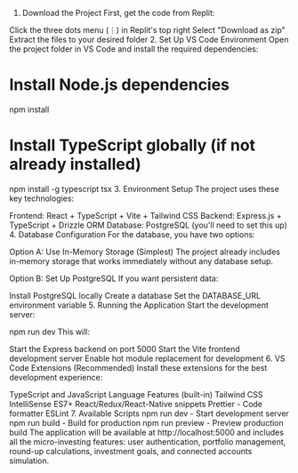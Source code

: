 
1. Download the Project
First, get the code from Replit:

Click the three dots menu (⋮) in Replit's top right
Select "Download as zip"
Extract the files to your desired folder
2. Set Up VS Code Environment
Open the project folder in VS Code and install the required dependencies:

# Install Node.js dependencies
npm install
# Install TypeScript globally (if not already installed)
npm install -g typescript tsx
3. Environment Setup
The project uses these key technologies:

Frontend: React + TypeScript + Vite + Tailwind CSS
Backend: Express.js + TypeScript + Drizzle ORM
Database: PostgreSQL (you'll need to set this up)
4. Database Configuration
For the database, you have two options:

Option A: Use In-Memory Storage (Simplest)
The project already includes in-memory storage that works immediately without any database setup.

Option B: Set Up PostgreSQL
If you want persistent data:

Install PostgreSQL locally
Create a database
Set the DATABASE_URL environment variable
5. Running the Application
Start the development server:

npm run dev
This will:

Start the Express backend on port 5000
Start the Vite frontend development server
Enable hot module replacement for development
6. VS Code Extensions (Recommended)
Install these extensions for the best development experience:

TypeScript and JavaScript Language Features (built-in)
Tailwind CSS IntelliSense
ES7+ React/Redux/React-Native snippets
Prettier - Code formatter
ESLint
7. Available Scripts
npm run dev - Start development server
npm run build - Build for production
npm run preview - Preview production build
The application will be available at http://localhost:5000 and includes all the micro-investing features: user authentication, portfolio management, round-up calculations, investment goals, and connected accounts simulation.
